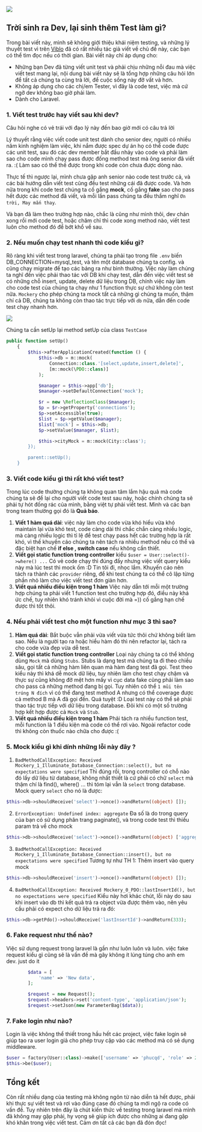 ![](https://images.viblo.asia/4157b49c-c367-4d6f-8d29-947ff16b6561.jpg)

## Trời sinh ra Dev, lại sinh thêm Test làm gì?
Trong bài viết này, mình sẽ không giới thiệu khái niệm testing, và những lý thuyết test  vì trên [Viblo](https://viblo.asia/) đã có rất nhiều tác giả viết về chủ đề này, các bạn có thể tìm đọc nếu có thời gian. 
Bài viết này chỉ áp dụng cho:
* Những bạn Dev đã từng viết unit test và phải chịu những nỗi đau mà việc viết test mang lại, nội dung bài viết này sẽ là tổng hợp những câu hỏi lớn để tất cả chúng ta cùng trả lời, để cuộc sống này đỡ vất vả hơn.
* Không áp dụng cho các chị/em Tester, vì đây là code test, việc mà cứ ngỡ dev không bao giờ phải làm.
* Dành cho Laravel.

### 1. Viết test trước hay viết sau khi dev?
Câu hỏi nghe có vẻ trái với đạo lý này đến bao giờ mới có câu trả lời

Lý thuyết rằng việc viết code unit test dành cho senior dev, người có nhiều năm kinh nghiệm làm việc, khi nắm được spec dự án họ có thể code được các unit test, sau đó các dev member bắt đầu nhảy vào code và phải làm sao cho code mình chạy pass được đống method test mà ông senior đã viết ra. :( Làm sao có thể thế được trong khi code còn chưa được dòng nào.

Thực tế thì ngược lại, mình chưa gặp anh senior nào code test trước cả, và các bài hướng dẫn viết test cũng đều test những cái đã được code. Và hơn nữa trong khi code test chúng ta cố gắng **mock**, cố gắng **fake** sao cho pass hết được các method đã viết, và mỗi lần pass chúng ta đều thầm nghĩ `Ơn trời, May mắn thay`.

Và bạn đã làm theo trường hợp nào, chắc là cũng như mình thôi, dev chán xong rồi mới code test, hoặc chăm chỉ thì code xong method nào, viết test luôn cho method đó để bớt khổ về sau.

### 2. Nếu muốn chạy test nhanh thì code kiểu gì?
Rõ ràng khi viết test trong laravel, chúng ta phải tạo trong file `.env` biến DB_CONNECTION=mysql_test, và tên một database chúng ta config. và cũng chạy migrate để tạo các bảng ra như bình thường. Việc này làm chúng ta nghĩ đến việc phải thao tác với DB khi chạy test, dẫn đến việc viết test sẽ có những chỗ insert, update, delete dữ liệu trong DB, chính việc này làm cho code test của chúng ta chạy như 1 function thực sự chứ không còn test nữa. `Mockery` cho phép chúng ta mock tất cả những gì chúng ta muốn, thậm chí cả DB, chúng ta không còn thao tác trực tiếp với `db` nữa, dẫn đến code test chạy nhanh hơn.

![](https://images.viblo.asia/3f95379e-fd64-4589-860e-ae29e105d050.jpg)

Chúng ta cần setUp lại method setUp của class `TestCase` 
```PHP
public function setUp()
    {
        $this->afterApplicationCreated(function () {
            $this->db = m::mock(
                Connection::class.'[select,update,insert,delete]',
                [m::mock(\PDO::class)]
            );

            $manager = $this->app['db'];
            $manager->setDefaultConnection('mock');

            $r = new \ReflectionClass($manager);
            $p = $r->getProperty('connections');
            $p->setAccessible(true);
            $list = $p->getValue($manager);
            $list['mock'] = $this->db;
            $p->setValue($manager, $list);

            $this->cityMock = m::mock(City::class');
        });

        parent::setUp();
    }
```

### 3. Viết code kiểu gì thì rất khó viết test?
Trong lúc code thường chúng ta không quan tâm lắm hậu quả mà code chúng ta sẽ để lại cho người viết code test sau này, hoặc chính chúng ta sẽ phải tự hót đống rác của mình, bằng việt tự phải viết test. Mình và các bạn trong team thường gọi đó là **Quả báo**.

1. **Viết 1 hàm quá dài**: việc này làm cho code vừa khó hiểu vừa khó maintain lại vừa khó test, code càng dài thì chắc chắn càng nhiều logic, mà càng nhiều logic thì tỉ lệ để test chạy pass hết các trường hợp là rất khó, vì thế khuyến cáo chúng ta nên tách ra nhiều method nếu có thể và đặc biệt hạn chế **if else , switch case** nếu không cần thiết.
2.  **Viết gọi static function trong controller** kiểu `$user = User::select()->where() ...` Có vẻ code chạy thì đúng đấy nhưng việc viết query kiểu này mà lúc test thì mock ốm :D Tin tôi đi, nhọc lắm. Khuyến cáo nên tách ra thành các `provider` riêng, để khi test chúng ta có thể cô lập từng phần nhỏ làm cho việc viết test đơn giản hơn.
3.  **Viết quá nhiều điều kiện trong 1 hàm** Việc này dẫn tới mỗi một trường hợp chúng ta phải viết 1 function test cho trường hợp đó, điều này khá ức chế, tuy nhiên khó tránh khỏi vì cuộc đời mà =)) cố gắng hạn chế được thì tốt thôi.

### 4. Nếu phải viết test cho một function như mục 3 thì sao?
1. **Hàm quá dài**: Bắt buộc vẫn phải vừa viết vừa tức thôi chứ không biết làm sao. Nếu là người tạo ra hoặc hiểu hàm đó thì nên refactor lại, tách ra cho code vừa đẹp vừa dễ test.
2. **Viết gọi static function trong controller**  Loại này chúng ta có thể không dùng `Mock` mà dùng `Stubs`. Stubs là dạng test mà chúng ta đi theo chiều sâu, gọi tất cả những hàm liên quan mà hàm đang test đã gọi. Test theo kiểu này thì khá dễ mock dữ liệu, tuy nhiên làm cho test chạy chậm và thực sự cũng không đỡ mệt hơn mấy vì cục data fake cũng phải làm sao cho pass cả những method đang bị gọi. Tuy nhiên có thể `1 mũi tên trúng N đích` vì có thể đang test method A  nhưng có thể coverage được cả method B mà A đã gọi đến. Quá tuyệt :D Loại test này có thể sẽ phải thao tác trực tiếp với dữ liệu trong database. Đôi khi có một số trường hợp kết hợp được cả `Mock` và `Stub`.
3. **Viết quá nhiều điều kiện trong 1 hàm** Phải tách ra nhiều function test, mỗi function là 1 điều kiện mà code có thể rơi vào. Ngoài refactor code thì không còn thuốc nào chữa cho được :(

### 5. Mock kiểu gì khi dính những lỗi này đây ?
1. `BadMethodCallException: Received Mockery_1_Illuminate_Database_Connection::select(), but no expectations were specified`
Thì đúng rồi, trong controller có chỗ nào đó lấy dữ liệu từ database, không nhất thiết là cứ phải có chữ `select` mà thậm chí là find(), where() ... thì tóm lại vẫn là `select` trong database. Mock query `select` cho nó là được:
```php
$this->db->shouldReceive('select')->once()->andReturn((object) []);
```
2.  `ErrorException: Undefined index: aggregate`
Đa số là do trong query của bạn có sử dụng phân trang paginate(), và trong code test thì thiếu param trả về cho mock
```php
$this->db->shouldReceive('select')->once()->andReturn((object) ['aggregate' => 10]);
```
3. `BadMethodCallException: Received Mockery_1_Illuminate_Database_Connection::insert(), but no expectations were specified`
Tương tự như TH 1: Thêm insert vào query mock
```php
$this->db->shouldReceive('insert')->once()->andReturn((object) []);
```
4. `BadMethodCallException: Received Mockery_0_PDO::lastInsertId(), but no expectations were specified`
Kiểu này hơi khác chút, lỗi này do sau khi insert vào db thì kết quả trả ra object vừa được thêm vào, nên yêu cầu phải có expect cho dữ liệu trả ra đó:
```php
$this->db->getPdo()->shouldReceive('lastInsertId')->andReturn(333);
```

### 6. Fake request như thế nào?
Việc sử dụng request trong laravel là gần như luôn luôn và luôn. việc fake request kiểu gì cũng sẽ là vấn đề mà gây không ít lúng túng cho anh em dev. just do it
```php
        $data = [
            'name' => 'New data',
        ];

        $request = new Request();
        $request->headers->set('content-type', 'application/json');
        $request->setJson(new ParameterBag($data));
```

### 7. Fake login như nào?
Login là việc không thể thiết trong hầu hết các project, việc fake login sẽ giúp tạo ra user login giả cho phép truy cập vào các method mà có sẻ dụng middleware.
```php
$user = factory(User::class)->make(['username' => 'phucqd', 'role' => 2]);
$this->be($user);
```

## Tổng kết
Còn rất nhiều dạng của testing mà không ngôn từ nào diễn tả hết được, phải khi thực sự viết test và rơi vào đúng case đó chúng ta mới ngộ ra code có vấn đề. Tuy nhiên trên đây là chút kiến thức về testing trong laravel mà mình đã không may gặp phải, hy vọng sẽ giúp ích được cho những ai đang gặp khó khăn trong việc viết test. Cảm ơn tất cả các bạn đã đón đọc!